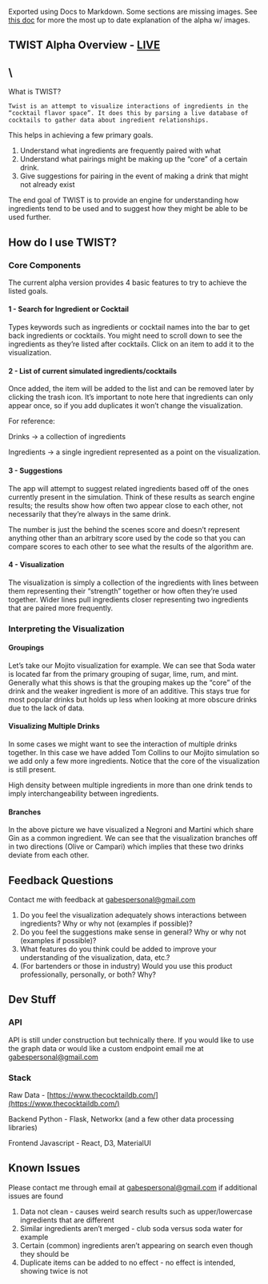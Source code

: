 Exported using Docs to Markdown. Some sections are missing images. See [this doc](https://docs.google.com/document/d/19zBG6jBr9OLV41l279aQZU2XZ7ffnZ-fYobrdh5ccDw/edit?usp=sharing) for more the most up to date explanation of the alpha w/ images.

## TWIST Alpha Overview - [LIVE](https://alpha.twist.run/)


##  \
What is TWIST?

	Twist is an attempt to visualize interactions of ingredients in the “cocktail flavor space”. It does this by parsing a live database of cocktails to gather data about ingredient relationships.

This helps in achieving a few primary goals.



1. Understand what ingredients are frequently paired with what
2. Understand what pairings might be making up the “core” of a certain drink.
3. Give suggestions for pairing in the event of making a drink that might not already exist

The end goal of TWIST is to provide an engine for understanding how ingredients tend to be used and to suggest how they might be able to be used further.


## How do I use TWIST?


### Core Components

The current alpha version provides 4 basic features to try to achieve the listed goals.


#### 1 - Search for Ingredient or Cocktail

Types keywords such as ingredients or cocktail names into the bar to get back ingredients or cocktails. You might need to scroll down to see the ingredients as they’re listed after cocktails. Click on an item to add it to the visualization.


#### 2 - List of current simulated ingredients/cocktails

Once added, the item will be added to the list and can be removed later by clicking the trash icon. It’s important to note here that ingredients can only appear once, so if you add duplicates it won’t change the visualization.

For reference:

Drinks -> a collection of ingredients

Ingredients -> a single ingredient represented as a point on the visualization.


#### 3 - Suggestions

The app will attempt to suggest related ingredients based off of the ones currently present in the simulation. Think of these results as search engine results; the results show how often two appear close to each other, not necessarily that they’re always in the same drink.

The number is just the behind the scenes score and doesn’t represent anything other than an arbitrary score used by the code so that you can compare scores to each other to see what the results of the algorithm are.


#### 4 - Visualization

The visualization is simply a collection of the ingredients with lines between them representing their “strength” together or how often they’re used together. Wider lines pull ingredients closer representing two ingredients that are paired more frequently.


### Interpreting the Visualization


#### Groupings

Let’s take our Mojito visualization for example. We can see that Soda water is located far from the primary grouping of sugar, lime, rum, and mint. Generally what this shows is that the grouping makes up the “core” of the drink and the weaker ingredient is more of an additive. This stays true for most popular drinks but holds up less when looking at more obscure drinks due to the lack of data.


#### Visualizing Multiple Drinks

In some cases we might want to see the interaction of multiple drinks together. In this case we have added Tom Collins to our Mojito simulation so we add only a few more ingredients. Notice that the core of the visualization is still present.

High density between multiple ingredients in more than one drink tends to imply interchangeability between ingredients.


#### Branches

In the above picture we have visualized a Negroni and  Martini which share Gin as a common ingredient. We can see that the visualization branches off in two directions (Olive or Campari) which implies that these two drinks deviate from each other.


## Feedback Questions

Contact me with feedback at [gabespersonal@gmail.com](mailto:gabespersonal@gmail.com)



1. Do you feel the visualization adequately shows interactions between ingredients? Why or why not (examples if possible)?
2. Do you feel the suggestions make sense in general? Why or why not (examples if possible)?
3. What features do you think could be added to improve your understanding of the visualization, data, etc.?
4. (For bartenders or those in industry) Would you use this product professionally, personally, or both? Why?


## Dev Stuff


### API

API is still under construction but technically there. If you would like to use the graph data or would like a custom endpoint email me at [gabespersonal@gmail.com](mailto:gabespersonal@gmail.com)


### Stack

Raw Data - [https://www.thecocktaildb.com/](https://www.thecocktaildb.com/)

Backend Python - Flask, Networkx (and a few other data processing libraries)

Frontend Javascript - React, D3, MaterialUI


## Known Issues

Please contact me through email at [gabespersonal@gmail.com](mailto:gabespersonal@gmail.com) if additional issues are found



1. Data not clean - causes weird search results such as upper/lowercase ingredients that are different
2. Similar ingredients aren’t merged - club soda versus soda water for example
3. Certain (common) ingredients aren’t appearing on search even though they should be
4. Duplicate items can be added to no effect - no effect is intended, showing twice is not